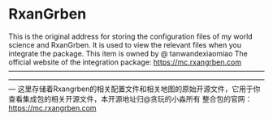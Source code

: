 # RxanGrben
This is the original address for storing the configuration files of my world science and RxanGrben. It is used to view the relevant files when you integrate the package. This item is owned by @ tanwandexiaomiao
The official website of the integration package: https://mc.rxangrben.com
—————————————————————————————————————————————————————————————————————————
这里存储着Rxangrben的相关配置文件和相关地图的原始开源文件，它用于你查看集成包的相关开源文件，本开源地址归@贪玩的小淼所有
整合包的官网：https://mc.rxangrben.com
